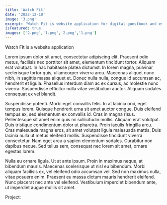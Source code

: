 ```yaml
---
title: 'Watch Fit'
date: '2022-12-10'
image: '3.png'
excerpt: 'Watch Fit is website application for digital guestbook and event'
isFeatured: true
images: ['2.png','1.png','2.png','1.png']
---
```


Watch FIt is a website application

Lorem ipsum dolor sit amet, consectetur adipiscing elit. Praesent odio metus, facilisis nec porttitor sit amet, elementum tincidunt tortor. Aliquam erat volutpat. In hac habitasse platea dictumst. In lorem magna, pulvinar scelerisque tortor quis, ullamcorper viverra arcu. Maecenas aliquet nunc nibh, in sagittis massa aliquet et. Donec nulla nulla, congue id accumsan ac, hendrerit et ligula. Phasellus interdum diam ac ex cursus, ac molestie nunc viverra. Suspendisse efficitur nulla vitae vestibulum auctor. Aliquam sodales consequat ex vel blandit.

Suspendisse potenti. Morbi eget convallis felis. In at lacinia orci, eget tempus lorem. Quisque hendrerit urna sit amet auctor congue. Duis eleifend tempus ex, sed elementum ex convallis id. Cras in magna risus. Pellentesque sit amet enim quis mi sollicitudin mollis. Aliquam erat volutpat. Duis tristique condimentum dolor ut pharetra. Proin iaculis fringilla arcu. Cras malesuada magna eros, sit amet volutpat ligula malesuada mattis. Duis lacinia nulla ut metus eleifend mollis. Suspendisse tincidunt viverra consectetur. Nam eget arcu a sapien elementum sodales. Curabitur non dapibus neque. Sed tellus sem, consequat nec lorem sit amet, ornare egestas lorem.

Nulla eu ornare ligula. Ut at ante ipsum. Proin in maximus neque, at bibendum mauris. Maecenas scelerisque ut nisl eu bibendum. Morbi aliquam facilisis ex, vel eleifend odio accumsan vel. Sed non maximus nulla, vitae posuere enim. Praesent eu massa dictum mauris hendrerit eleifend. Nunc placerat nec ante vel eleifend. Vestibulum imperdiet bibendum ante, ut imperdiet augue mollis sit amet.

Project:




